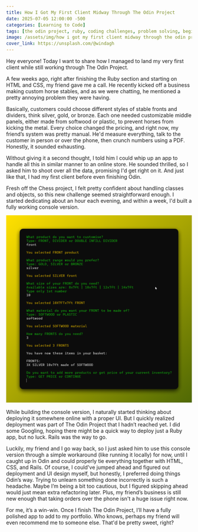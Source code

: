 ```yaml
---
title: How I Got My First Client Midway Through The Odin Project
date: 2025-07-05 12:00:00 -500
categories: [Learning to Code]
tags: [the odin project, ruby, coding challenges, problem solving, beginner programmer, coding motivation]     # TAG names should always be lowercase
image: /assets/img/how i got my first client midway through the odin project/jumping into traffic.png
cover_link: https://unsplash.com/@windagh
---
```


Hey everyone! Today I want to share how I managed to land my very first client while still working through The Odin Project.

A few weeks ago, right after finishing the Ruby section and starting on HTML and CSS, my friend gave me a call. He recently kicked off a business making custom horse stables, and as we were chatting, he mentioned a pretty annoying problem they were having.

Basically, customers could choose different styles of stable fronts and dividers, think silver, gold, or bronze. Each one needed customizable middle panels, either made from softwood or plastic, to prevent horses from kicking the metal. Every choice changed the pricing, and right now, my friend’s system was pretty manual. He'd measure everything, talk to the customer in person or over the phone, then crunch numbers using a PDF. Honestly, it sounded exhausting.

Without giving it a second thought, I told him I could whip up an app to handle all this in similar manner to an online store. He sounded thrilled, so I asked him to shoot over all the data, promising I'd get right on it. And just like that, I had my first client before even finishing Odin.

Fresh off the Chess project, I felt pretty confident about handling classes and objects, so this new challenge seemed straightforward enough. I started dedicating about an hour each evening, and within a week, I'd built a fully working console version.

![Console Screenshot](/assets/img/how%20i%20got%20my%20first%20client%20midway%20through%20the%20odin%20project/project%20in%20console.png)

While building the console version, I naturally started thinking about deploying it somewhere online with a proper UI. But I quickly realized deployment was part of The Odin Project that I hadn’t reached yet. I did some Googling, hoping there might be a quick way to deploy just a Ruby app, but no luck. Rails was the way to go.

Luckily, my friend and I go way back, so I just asked him to use this console version through a simple workaround (like running it locally) for now, until I caught up in Odin and could properly tie everything together with HTML, CSS, and Rails. Of course, I could've jumped ahead and figured out deployment and UI design myself, but honestly, I preferred doing things Odin’s way. Trying to unlearn something done incorrectly is such a headache. Maybe I’m being a bit too cautious, but I figured skipping ahead would just mean extra refactoring later. Plus, my friend’s business is still new enough that taking orders over the phone isn't a huge issue right now.

For me, it’s a win-win. Once I finish The Odin Project, I’ll have a fully polished app to add to my portfolio. Who knows, perhaps my friend will even recommend me to someone else. That'd be pretty sweet, right?
